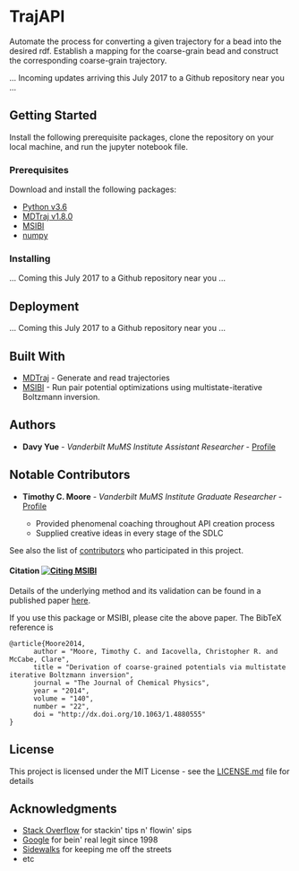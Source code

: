 # TrajAPI

Automate the process for converting a given trajectory for a bead into the desired rdf. Establish a mapping for the coarse-grain bead and construct the corresponding coarse-grain trajectory.

... Incoming updates arriving this July 2017 to a Github repository near you ...


## Getting Started

Install the following prerequisite packages, clone the repository on your local machine, and run the jupyter notebook file.

### Prerequisites
Download and install the following packages:
* [Python v3.6](https://www.python.org/downloads/)
* [MDTraj v1.8.0](http://mdtraj.org/1.8.0/installation.html)
* [MSIBI](https://github.com/mosdef-hub/msibi)
* [numpy](https://docs.scipy.org/doc/numpy/user/install.html)

### Installing

... Coming this July 2017 to a Github repository near you ...

## Deployment

... Coming this July 2017 to a Github repository near you ...

## Built With

* [MDTraj](http://mdtraj.org/1.8.0/index.html) - Generate and read trajectories
* [MSIBI](https://github.com/mosdef-hub/msibi/) - Run pair potential optimizations using multistate-iterative Boltzmann inversion.

## Authors

* **Davy Yue** - *Vanderbilt MuMS Institute Assistant Researcher* - [Profile](https://github.com/ddyy345)

## Notable Contributors

* **Timothy C. Moore** - *Vanderbilt MuMS Institute Graduate Researcher* - [Profile](https://github.com/tcmoore3)

    * Provided phenomenal coaching throughout API creation process
    * Supplied creative ideas in every stage of the SDLC

See also the list of [contributors](https://github.com/your/project/contributors) who participated in this project.

#### Citation [![Citing MSIBI](https://img.shields.io/badge/DOI-10.1063%2F1.4880555-blue.svg)](http://dx.doi.org/10.1063/1.4880555)
Details of the underlying method and its validation can be found in a published paper [here](http://dx.doi.org/10.1063/1.4880555).

If you use this package or MSIBI, please cite the above paper. The BibTeX reference is
```
@article{Moore2014,
      author = "Moore, Timothy C. and Iacovella, Christopher R. and McCabe, Clare",
      title = "Derivation of coarse-grained potentials via multistate iterative Boltzmann inversion",
      journal = "The Journal of Chemical Physics",
      year = "2014",
      volume = "140",
      number = "22",
      doi = "http://dx.doi.org/10.1063/1.4880555"
}
```

## License

This project is licensed under the MIT License - see the [LICENSE.md](LICENSE.md) file for details

## Acknowledgments

* [Stack Overflow](https://stackoverflow.com/questions/tagged/python) for stackin' tips n' flowin' sips
* [Google](https://www.google.com) for bein' real legit since 1998
* [Sidewalks](https://dncache-mauganscorp.netdna-ssl.com/thumbseg/637/637742-bigthumbnail.jpg) for keeping me off the streets
* etc
